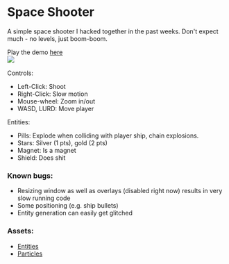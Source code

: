# Space Shooter

A simple space shooter I hacked together in the past weeks. Don't expect much - no levels, just boom-boom.

Play the demo [here](http://maierfelix.github.io/space-shooter/)<br/>
<a href="http://i.imgur.com/o9TLWKJ.jpg"><img src="http://i.imgur.com/o9TLWKJ.jpg" align="left"/></a><br/>

Controls:

 * Left-Click: Shoot
 * Right-Click: Slow motion
 * Mouse-wheel: Zoom in/out
 * WASD, LURD: Move player

Entities:

 * Pills: Explode when colliding with player ship, chain explosions.
 * Stars: Silver (1 pts), gold (2 pts)
 * Magnet: Is a magnet
 * Shield: Does shit

### Known bugs:
 * Resizing window as well as overlays (disabled right now) results in very slow running code
 * Some positioning (e.g. ship bullets)
 * Entity generation can easily get glitched

### Assets:

 * [Entities](http://kenney.nl/assets/space-shooter-redux)
 * [Particles](https://graphicriver.net/item/special-effects-vol06/12607934)

